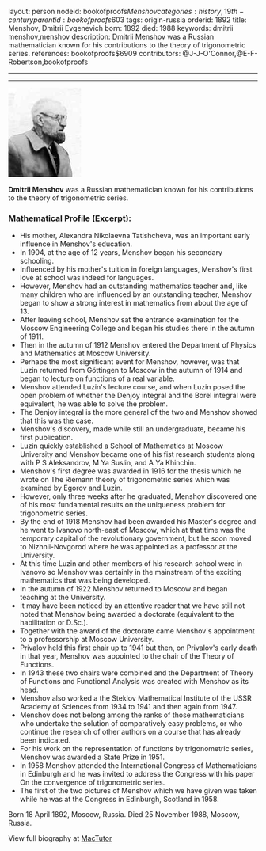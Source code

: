 layout: person
nodeid: bookofproofs$Menshov
categories: history,19th-century
parentid: bookofproofs$603
tags: origin-russia
orderid: 1892
title: Menshov, Dmitrii Evgenevich
born: 1892
died: 1988
keywords: dmitrii menshov,menshov
description: Dmitrii Menshov was a Russian mathematician known for his contributions to the theory of trigonometric series.
references: bookofproofs$6909
contributors: @J-J-O'Connor,@E-F-Robertson,bookofproofs

---



---

![Menshov.jpg](https://github.com/bookofproofs/bookofproofs.github.io/blob/main/_sources/_assets/images/portraits/Menshov.jpg?raw=true)

**Dmitrii Menshov** was a Russian mathematician known for his contributions to the theory of trigonometric series.

### Mathematical Profile (Excerpt):
* His mother, Alexandra Nikolaevna Tatishcheva, was an important early influence in Menshov's education.
* In 1904, at the age of 12 years, Menshov began his secondary schooling.
* Influenced by his mother's tuition in foreign languages, Menshov's first love at school was indeed for languages.
* However, Menshov had an outstanding mathematics teacher and, like many children who are influenced by an outstanding teacher, Menshov began to show a strong interest in mathematics from about the age of 13.
* After leaving school, Menshov sat the entrance examination for the Moscow Engineering College and began his studies there in the autumn of 1911.
* Then in the autumn of 1912 Menshov entered the Department of Physics and Mathematics at Moscow University.
* Perhaps the most significant event for Menshov, however, was that Luzin returned from Göttingen to Moscow in the autumn of 1914 and began to lecture on functions of a real variable.
* Menshov attended Luzin's lecture course, and when Luzin posed the open problem of whether the Denjoy integral and the Borel integral were equivalent, he was able to solve the problem.
* The Denjoy integral is the more general of the two and Menshov showed that this was the case.
* Menshov's discovery, made while still an undergraduate, became his first publication.
* Luzin quickly established a School of Mathematics at Moscow University and Menshov became one of his fist research students along with P S Aleksandrov, M Ya Suslin, and A Ya Khinchin.
* Menshov's first degree was awarded in 1916 for the thesis which he wrote on The Riemann theory of trigonometric series which was examined by Egorov and Luzin.
* However, only three weeks after he graduated, Menshov discovered one of his most fundamental results on the uniqueness problem for trigonometric series.
* By the end of 1918 Menshov had been awarded his Master's degree and he went to Ivanovo north-east of Moscow, which at that time was the temporary capital of the revolutionary government, but he soon moved to Nizhnii-Novgorod where he was appointed as a professor at the University.
* At this time Luzin and other members of his research school were in Ivanovo so Menshov was certainly in the mainstream of the exciting mathematics that was being developed.
* In the autumn of 1922 Menshov returned to Moscow and began teaching at the University.
* It may have been noticed by an attentive reader that we have still not noted that Menshov being awarded a doctorate (equivalent to the habilitation or D.Sc.).
* Together with the award of the doctorate came Menshov's appointment to a professorship at Moscow University.
* Privalov held this first chair up to 1941 but then, on Privalov's early death in that year, Menshov was appointed to the chair of the Theory of Functions.
* In 1943 these two chairs were combined and the Department of Theory of Functions and Functional Analysis was created with Menshov as its head.
* Menshov also worked a the Steklov Mathematical Institute of the USSR Academy of Sciences from 1934 to 1941 and then again from 1947.
* Menshov does not belong among the ranks of those mathematicians who undertake the solution of comparatively easy problems, or who continue the research of other authors on a course that has already been indicated.
* For his work on the representation of functions by trigonometric series, Menshov was awarded a State Prize in 1951.
* In 1958 Menshov attended the International Congress of Mathematicians in Edinburgh and he was invited to address the Congress with his paper On the convergence of trigonometric series.
* The first of the two pictures of Menshov which we have given was taken while he was at the Congress in Edinburgh, Scotland in 1958.

Born 18 April 1892, Moscow, Russia. Died 25 November 1988, Moscow, Russia.

View full biography at [MacTutor](https://mathshistory.st-andrews.ac.uk/Biographies/Menshov/)

